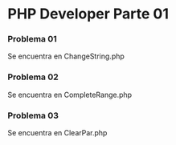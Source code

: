 # PHP Developer Parte 01
### Problema 01
Se encuentra en ChangeString.php
### Problema 02
Se encuentra en CompleteRange.php
### Problema 03
Se encuentra en ClearPar.php
